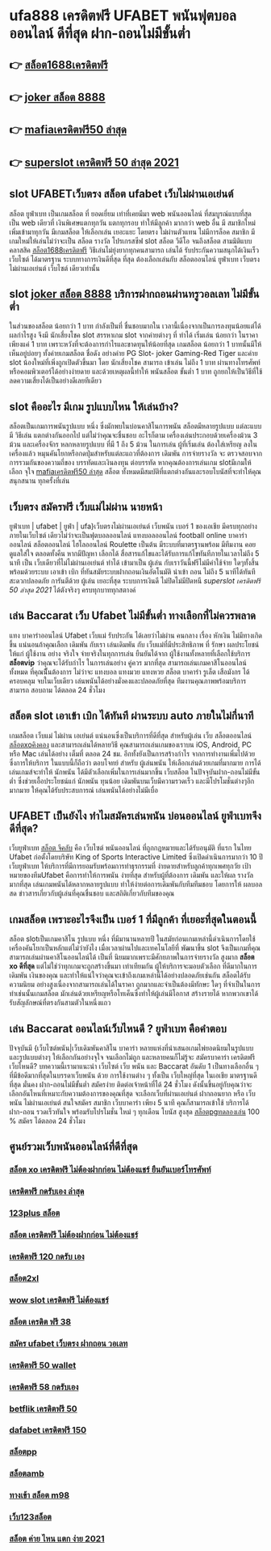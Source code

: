 # ufa888 เครดิตฟรี UFABET  พนันฟุตบอลออนไลน์  ดีที่สุด ฝาก-ถอนไม่มีขั้นต่ำ

## 👉 [สล็อต1688เครดิตฟรี](https://mabet.net/register/)
## 👉 [joker สล็อต 8888](https://mabet.net/credit-free-new/)
## 👉 [mafiaเครดิตฟรี50 ล่าสุด](https://mabet.net/20-free-100/)
## 👉 [superslot เครดิตฟรี 50 ล่าสุด 2021](https://member.mabet.net/?action=login)

##  slot   UFABETเว็บตรง สล็อต  ufabet เว็บไม่ผ่านเอเย่นต์

สล็อต   ยูฟ่าเบท  เป็นเกมสล็อต ที่ ยอดเยี่ยม เท่าที่เคยมีมา  web   พนันออนไลน์  ที่สมบูรณ์แบบที่สุด เป็น web เดียวที่ เงินพิเศษแตกทุกวัน แตกทุกรอบ ทำให้มีลูกค้า มากกว่า web อื่น มี สมาชิกใหม่เพิ่มเข้ามาทุกวัน มีเกมสล็อต ให้เลือกเล่น เยอะแยะ โดยตรง  ไม่ผ่านตัวแทน ไม่มีการล็อค  สมาชิก มีเกมใหม่ให้เล่นไม่ว่าจะเป็น สล็อต  รางวัล  โปรเกรสซีฟ slot  สล็อต วีดีโอ จนถึงสล็อต สามมิติแบบ คลาสสิค [สล็อต1688เครดิตฟรี](https://mabet.net/credit-free-new/) วิธีเล่นไม่ยุ่งยากทุกคนสามารถ เล่นได้ รับประกันความสนุกได้เงินเร็ว เว็บไซต์  ได้มาตรฐาน ระบบทางการเงินดีที่สุด ที่สุด ต้องเลือกเล่นกับ  สล็อตออนไลน์   ยูฟ่าเบท  เว็บตรงไม่ผ่านเอเย่นต์   เว็บไซต์  เดียวเท่านั้น


##  slot [joker สล็อต 8888](https://mabet.net/20-free-100/)  บริการฝากถอนผ่านทรูวอลเลท ไม่มีขั้นต่ำ 

ในส่วนของสล็อต  น้อยกว่า   1 บาท กำลังเป็นที่ ชื่นชอบมากใน เวลานี้เนื่องจากเป็นการลงทุนน้อยแต่ได้ผลกำไรสูง จึงมี นักเสี่ยงโชค  slot สรรหาเกม slot จากค่ายต่างๆ ที่ ทำได้  เริ่มเล่น น้อยกว่า   ในราคาเพียงแค่ 1 บาท เพราะหวังที่จะต้องการกำไรและขาดทุนให้น้อยที่สุด  เกมสล็อต น้อยกว่า   1 บาทนั้นมีให้เห็นอยู่บ่อยๆ  ทั้งค่ายเกมสล็อต ชื่อดัง อย่างค่าย PG Slot- joker Gaming-Red Tiger และค่าย slot น้องใหม่ที่เพิ่งถูกเปิดตัวขึ้นมา โดย นักเสี่ยงโชค สามารถ เข้าเล่น ไม่ถึง 1 บาท ผ่านทางโทรศัพท์ หรือคอมพิวเตอร์ได้อย่างง่ายดาย และด้วยเหตุผลนี้ทำให้ พนันสล็อต ขั้นต่ำ   1 บาท ถูกยกให้เป็นวิธีที่ใช้ลดความเสี่ยงได้เป็นอย่างดีเลยทีเดียว


##  slot  คืออะไร มีเกม รูปแบบไหน ให้เล่นบ้าง?

 สล็อตเป็นเกมการพนันรูปแบบ หนึ่ง ซึ่งมักพบในบ่อนคาสิโนการพนัน สล็อตมีหลายรูปแบบ แต่ละแบบมี วิธีเล่น   แตกต่างกันออกไป แต่ไม่ว่าคุณจะชื่นชอบ อะไรก็ตาม เครื่องเล่นประกอบด้วยเครื่องม้วน 3 ม้วน และเครื่องจักร หลกหลายรูปแบบ ที่มี 1 ถึง 5 ม้วน ในการเล่น ผู้ที่เริ่มเล่น ต้องใส่เหรียญ ลงในเครื่องแล้ว หมุนคันโยกหรือกดปุ่มสำหรับแต่ละแถวที่ต้องการ เดิมพัน การจ่ายรางวัล จะ ตรวจสอบจากการรวมกันของความถี่ของ บรรทัดและเงินลงทุน ต่อบรรทัด  หากคุณต้องการเล่นเกม slotมีเกมให้เลือก จุใจ [mafiaเครดิตฟรี50 ล่าสุด](https://member.mabet.net/?action=login)  สล็อต ทั้งหมดมีสมบัติที่แตกต่างกันและรอบโบนัสที่จะทำให้คุณ สนุกสนาน ทุกครั้งที่เล่น


## เว็บตรง สมัครฟรี  เว็บแม่ไม่ผ่าน นายหน้า 

ยูฟ่าเบท | ufabet | ยูฟ่า | ufa}เว็บตรงไม่ผ่านเอเย่นต์     เว็บพนัน  เบอร์ 1 ของเอเชีย มีครบทุกอย่างภายในเว็บไซต์ เดียวไม่ว่าจะเป็นฟุตบอลออนไลน์ แทงบอลออนไลน์ football online บาคาร่าออนไลน์    สล็อตออนไลน์  ไฮโลออนไลน์    Roulette   เป็นต้น มีระบบที่มาตรฐานพร้อม มีทีมงาน คอยดูแลใส่ใจ ตลอดทั้งคืน หากมีปัญหา เลือกได้  สื่อสารแก้ไขและได้รับการแก้ไขทันทีภายในเวลาไม่ถึง 5 นาที เป็น เว็บเดียวที่ไม่ไม่ผ่านเอเย่นต์   ทำได้ เข้ามาเป็น ผู้เล่น กับเราวันนี้ฟรีไม่มีค่าใช้จ่าย ใดๆทั้งสิ้น พร้อมด้วยระบบ เอาเข้า  เบิก ที่ทันสมัยระบบฝากถอนเงินอัตโนมัติ   นำเข้า  ถอน ไม่ถึง 5 นาทีได้ทันที สะดวกปลอดภัย การันตีด้วย ผู้เล่น  เยอะที่สุด ระบบการเงินดี  ไม่ปิดไม่มีปิดหนี *superslot เครดิตฟรี 50 ล่าสุด 2021* ได้ตังจริงๆ ครบทุกบาททุกสตางค์


## เล่น Baccarat  เว็บ Ufabet ไม่มีขั้นต่ำ ทางเลือกที่ไม่ควรพลาด

แทง บาคาร่าออนไลน์  Ufabet เว็บแม่ รับประกัน ได้เลยว่าไม่ผ่าน คนกลาง เรื่อง หักเงิน  ไม่มีทางเกิดขึ้น แน่นอนถ้าคุณเลือก  เดิมพัน กับเรา  เล่นเดิมพัน กับ เว็บแม่ที่มีประสิทธิภาพ  ที่ รักษา ผลประโยชน์ให้แก่ ผู้ใช้งาน อย่าง จริงใจ  จ่ายจริงในทุกการเล่น ยืนยันได้จาก ผู้ใช้งานทั้งหลายที่เลือกใช้บริการ **สล็อตvip** ว่าคุณจะได้รับกำไร ในการเล่นอย่าง คู่ควร  มากที่สุด สามารถเล่นเกมคาสิโนออนไลน์ ทั้งหมด ที่คุณนีั้นต้องการ ไม่ว่าจะ แทงบอล แทงมวย แทงหวย สล็อต บาคาร่า รูเล็ต เสือมังกร ได้ครอบคลุม  จบในเว็บเดียว เล่นพนันได้อย่างมั่งคงและปลอดภัยที่สุด ทีมงานคุณภาพพร้อมบริการ สามารถ สอบถาม ได้ตลอด 24 ชั่วโมง

##  สล็อต slot เอาเข้า  เบิก ได้ทันที ผ่านระบบ auto ภายในไม่กี่นาที 

เกมสล็อต เว็บแม่ ไม่ผ่าน เอเย่นต์ แน่นอนซึ่งเป็นบริการที่ดีที่สุด  สำหรับผู้เล่น เว็บ สล็อตออนไลน์ [สล็อตxoคิงคอง](https://member.mabet.net/?action=login)  และสามารถเล่นได้หลายวิธี  คุณสามารถเล่นเกมของเราบน iOS, Android, PC หรือ Mac เล่นได้อย่าง เต็มที่ ตลอด 24 ชม. อีกทั้งยังเป็นการสร้างกำไร จากการทำงานเพิ่มไปด้วย ซึ่งการให้บริการ ในแบบนี้ก็ถือว่า ตอบโจทย์ สำหรับ ผู้เล่นพนัน ให้เลือกเล่นด้วยเกมที่มากมาย การได้เล่นเกมส์จะทำให้ นักพนัน ได้มีตัวเลือกเพิ่มในการเล่นมากขึ้น เว็บสล็อต ในปัจจุบันฝาก-ถอนไม่มีขั้นต่ำ ซึ่งช่วยเอื้อประโยชน์แก่ นักพนัน ทุนน้อย เดิมพันบนเว็บมีความรวดเร็ว และมีโปรโมชั่นต่างๆอีกมากมาย ให้คุณได้รับประสบการณ์  เล่นพนันได้อย่างไม่มีเบื่อ

## UFABET เป็นยังไง ทำไมสมัครเล่นพนัน บ่อนออนไลน์ ยูฟ่าเบทจึงดีที่สุด?

 เว็บยูฟ่าเบท [สล็อต จีคลับ](https://bio.link/tisawago) คือ เว็บไซต์  พนันออนไลน์ ที่ถูกกฎหมายและได้รับอนุมัติ  ที่แรก ในไทย Ufabet  ก่อตั้งโดยบริษัท King of Sports Interactive Limited ซึ่งเปิดดำเนินการมากว่า 10 ปี เว็บยูฟ่าเบท ให้บริการที่มีการยอมรับพร้อมการทำธุรกรรมที่ ง่ายดายสำหรับลูกค้าทุกเพศทุกวัย เป้าหมายของทีมUfabet คือการทำให้การพนัน ง่ายที่สุด สำหรับผู้ที่ต้องการ เดิมพัน และให้ผล รางวัล มากที่สุด เล่นเกมพนันได้หลากหลายรูปแบบ ทำให้ง่ายต่อการเดิมพันกับทีมทีมชอบ โดยการให้ ผลบอลสด ข่าวสารเกี่ยวกับผู้เล่นที่คุณชื่นชอบ และสถิติเกี่ยวกับทีมของคุณ


##  เกมสล็อต เพราะอะไรจึงเป็น เบอร์ 1 ที่มีลูกค้า ที่เยอะที่สุดในตอนนี้

 สล็อต slotเป็นเกมคาสิโน รูปแบบ หนึ่ง ที่มีมานานหลายปี ในสมัยก่อนเกมเหล่านี้ดำเนินการโดยใช้เครื่องคันโยกเป็นหลักแต่ไม่ว่ายังไง เมื่อเวลาผ่านไปและเทคโนโลยีที่ พัฒนาขึ้น  slot จึงเป็นเกมที่คุณสามารถเล่นผ่านคาสิโนออนไลน์ได้ เป็นที่ นิยมมากเพราะมีศักยภาพในการจ่ายรางวัล สูงมาก **สล็อต xo ดีที่สุด** แต่ไม่ใช่ว่าทุกเกมจะถูกสร้างขึ้นมา เท่าเทียมกัน ผู้ให้บริการจะมอบตัวเลือก ที่ดีมากในการเดิมพัน เงินของคุณ และทำให้แน่ใจว่าคุณจะเข้าถึงเกมเหล่านี้ได้อย่างปลอดภัยเช่นกัน สล็อตได้รับความนิยม อย่างสูงเนื่องจากสามารถเล่นได้ในราคา ถูกมากและจำเป็นต้องมีทักษะ ใดๆ ที่จำเป็นในการทำเช่นนั้นเกมสล็อต มักเล่นด้วยเหรียญหรือโทเค็นซึ่งทำให้ผู้เล่นมีโอกาส สร้างรายได้ หากพวกเขาได้รับสัญลักษณ์ที่ตรงกันสามตัวในหนึ่งแถว


## เล่น Baccarat ออนไลน์เว็บไหนดี ?  ยูฟ่าเบท  คือคำตอบ

ปัจจุบันมี {เว็บไซต์พนัน|เว็บเดิมพันคาสิโน บาคาร่า หลายแห่งที่นำเสนอเกมไพ่ยอดนิยมในรูปแบบและรูปแบบต่างๆ ให้เลือกกันอย่างจุใจ จนเลือกไม่ถูก และหลายคนก็ไม่รู้จะ  สมัครบาคาร่า เครดิตฟรี เว็บไหนดี? บทความนี้เรามาแนะนำ เว็บไซต์  เว็บ พนัน และ Baccarat อันดับ 1 เป็นทางเลือกอื่น ๆ ที่มีข้อดีมากที่สุดในบรรดาเว็บพนัน ด้วย  การใช้งานต่าง ๆ  ทั้งเป็น เว็บใหญ่ที่สุด   ในเอเชีย มาตรฐานดีที่สุด มั่นคง ฝาก-ถอนไม่มีขั้นต่ำ  สมัครง่าย ติดต่อเจ้าหน้าที่ได้ 24 ชั่วโมง  ดังนั้นขึ้นอยู่กับคุณว่าจะเลือกอันไหนที่เหมาะกับความต้องการของคุณที่สุด จะเลือกเว็บที่ผ่านเอเย่นต์ ฝากถอนยาก หรือ  เว็บ พนัน ไม่ผ่านเอเย่นต์ สนใจสมัคร สมาชิก เว็บบาคาร่า  เพียง 5 นาที คุณก็สามารถเข้าใช้ บริการได้ ฝาก-ถอน รวดเร็วทันใจ พร้อมรับโปรโมชั่น ใหม่ ๆ ทุกเดือน โบนัส สูงสุด [สล็อตpgทดลองเล่น](https://mabet.net/pg-slot-credit-free/) 100 % สมัคร ได้ตลอด 24 ชั่วโมง

## ศูนย์รวมเว็บพนันออนไลน์ที่ดีที่สุด

### [สล็อต xo เครดิตฟรี ไม่ต้องฝากก่อน ไม่ต้องแชร์ ยืนยันเบอร์โทรศัพท์](https://atom.io/themes/MABET.net%20สล็อตเว็บตรง%20เกม%20ออนไลน์%20สล็อต%20008%20สล็อต%20สล็อตอตกหนัก%2020รับ100)
### [เครดิตฟรี กดรับเอง ล่าสุด](https://atom.io/themes/MABET.net%20สล็อตเว็บตรง%20สมัคร%20สล็อต%20008%20สล็อต%20สล็อตอตกหนัก%2020รับ100)
### [123plus สล็อต](https://atom.io/themes/MABET.net%20สล็อตเว็บตรง%20สล็อต818%20008%20สล็อต%20สล็อตอตกหนัก%2020รับ100)
### [สล็อต เครดิตฟรี ไม่ต้องฝากก่อน ไม่ต้องแชร์](https://atom.io/themes/MABET.net%20สล็อตเว็บตรง%20สล็อต777คาสิโนออนไลน์%20008%20สล็อต%20สล็อตอตกหนัก%2020รับ100)
### [เครดิตฟรี 120 กดรับ เอง](https://atom.io/themes/MABET.net%20สล็อตเว็บตรง%20pgสล็อต99%20008%20สล็อต%20สล็อตอตกหนัก%2020รับ100)
### [สล็อต2xl](https://atom.io/themes/MABET.net%20สล็อตเว็บตรง%20สล็อต%20mgm99th%20008%20สล็อต%20สล็อตอตกหนัก%2020รับ100)
### [wow slot เครดิตฟรี ไม่ต้องแชร์](https://atom.io/themes/MABET.net%20สล็อตเว็บตรง%20สล็อต%20567%20008%20สล็อต%20สล็อตอตกหนัก%2020รับ100)
### [สล็อต เครดิต ฟรี 38](https://atom.io/themes/MABET.net%20สล็อตเว็บตรง%20รวม%20เว็บ%20สล็อต%20ออ%20โต้%20pg%20008%20สล็อต%20สล็อตอตกหนัก%2020รับ100)
### [สมัคร ufabet เว็บตรง ฝากถอน วอเลท](https://atom.io/themes/MABET.net%20สล็อตเว็บตรง%20ufa1919%20สล็อต%20008%20สล็อต%20สล็อตอตกหนัก%2020รับ100)
### [เครดิตฟรี 50 wallet](https://atom.io/themes/MABET.net%20สล็อตเว็บตรง%20pgเครดิตฟรี50%20008%20สล็อต%20สล็อตอตกหนัก%2020รับ100)
### [เครดิตฟรี 58 กดรับเอง](https://atom.io/themes/MABET.net%20สล็อตเว็บตรง%2077%20jili%20เครดิตฟรี%20008%20สล็อต%20สล็อตอตกหนัก%2020รับ100)
### [betflik เครดิตฟรี 50](https://atom.io/themes/MABET.net%20สล็อตเว็บตรง%20สล็อต007%20008%20สล็อต%20สล็อตอตกหนัก%2020รับ100)
### [dafabet เครดิตฟรี 150](https://atom.io/themes/MABET.net%20สล็อตเว็บตรง%20เว็บ%20สล็อต%20ที่%20ใหญ่%20ที่สุด%20ใน%20โลก%20008%20สล็อต%20สล็อตอตกหนัก%2020รับ100)
### [สล็อตpp](https://atom.io/themes/MABET.net%20สล็อตเว็บตรง%20เครดิตฟรี50บาทไม่ต้องฝาก2021%20008%20สล็อต%20สล็อตอตกหนัก%2020รับ100)
### [สล็อตamb](https://atom.io/themes/MABET.net%20สล็อตเว็บตรง%20lsm99%20เครดิตฟรี%20008%20สล็อต%20สล็อตอตกหนัก%2020รับ100)
### [ทางเข้า สล็อต m98](https://atom.io/themes/MABET.net%20สล็อตเว็บตรง%20นินจา%20สล็อต%20008%20สล็อต%20สล็อตอตกหนัก%2020รับ100)
### [เว็บ123สล็อต](https://atom.io/themes/MABET.net%20สล็อตเว็บตรง%20สล็อต%20191%20ฟรีเครดิต%20008%20สล็อต%20สล็อตอตกหนัก%2020รับ100)
### [สล็อต ค่าย ไหน แตก ง่าย 2021](https://atom.io/themes/MABET.net%20สล็อตเว็บตรง%20เครดิตฟรี58%20008%20สล็อต%20สล็อตอตกหนัก%2020รับ100)